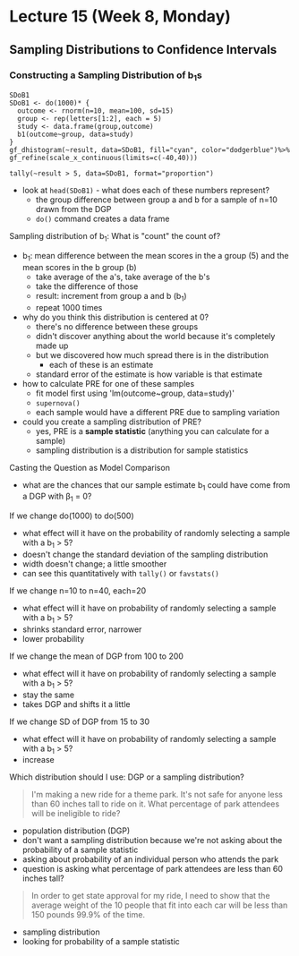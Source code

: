 # Lecture 15 (Week 8, Monday)

## Sampling Distributions to Confidence Intervals

### Constructing a Sampling Distribution of b<sub>1</sub>s
````
SDoB1
SDoB1 <- do(1000)* {
  outcome <- rnorm(n=10, mean=100, sd=15)
  group <- rep(letters[1:2], each = 5)
  study <- data.frame(group,outcome)
  b1(outcome~group, data=study)
}
gf_dhistogram(~result, data=SDoB1, fill="cyan", color="dodgerblue")%>%
gf_refine(scale_x_continuous(limits=c(-40,40)))

tally(~result > 5, data=SDoB1, format="proportion")
````
* look at `head(SDoB1)` - what does each of these numbers represent?
  * the group difference between group a and b for a sample of n=10 drawn from the DGP
  * `do()` command creates a data frame

Sampling distribution of b<sub>1</sub>: What is "count" the count of?
* b<sub>1</sub>: mean difference between the mean scores in the a group (5) and the mean scores in the b group (b)
  * take average of the a's, take average of the b's
  * take the difference of those
  * result: increment from group a and b (b<sub>1</sub>)
  * repeat 1000 times
* why do you think this distribution is centered at 0?
  * there's no difference between these groups
  * didn't discover anything about the world because it's completely made up
  * but we discovered how much spread there is in the distribution
    * each of these is an estimate
  * standard error of the estimate is how variable is that estimate
* how to calculate PRE for one of these samples
  * fit model first using 'lm(outcome~group, data=study)'
  * `supernova()`
  * each sample would have a different PRE due to sampling variation
* could you create a sampling distribution of PRE?
  * yes, PRE is a **sample statistic** (anything you can calculate for a sample)
  * sampling distribution is a distribution for sample statistics

Casting the Question as Model Comparison
* what are the chances that our sample estimate b<sub>1</sub> could have come from a DGP with β<sub>1</sub> = 0?

If we change do(1000) to do(500)
* what effect will it have on the probability of randomly selecting a sample with a b<sub>1</sub> > 5?
* doesn't change the standard deviation of the sampling distribution
* width doesn't change; a little smoother
* can see this quantitatively with `tally()` or `favstats()`

If we change n=10 to n=40, each=20
* what effect will it have on probability of randomly selecting a sample with a b<sub>1</sub> > 5?
* shrinks standard error, narrower
* lower probability

If we change the mean of DGP from 100 to 200
* what effect will it have on probability of randomly selecting a sample with a b<sub>1</sub> > 5?
* stay the same
* takes DGP and shifts it a little

If we change SD of DGP from 15 to 30
* what effect will it have on probability of randomly selecting a sample with a b<sub>1</sub> > 5?
* increase

Which distribution should I use: DGP or a sampling distribution?
> I'm making a new ride for a theme park. It's not safe for anyone less than 60 inches tall to ride on it. What percentage of park attendees will be ineligible to ride?
* population distribution (DGP)
* don't want a sampling distribution because we're not asking about the probability of a sample statistic
* asking about probability of an individual person who attends the park
* question is asking what percentage of park attendees are less than 60 inches tall?

> In order to get state approval for my ride, I need to show that the average weight of the 10 people that fit into each car will be less than 150 pounds 99.9% of the time.
* sampling distribution
* looking for probability of a sample statistic
